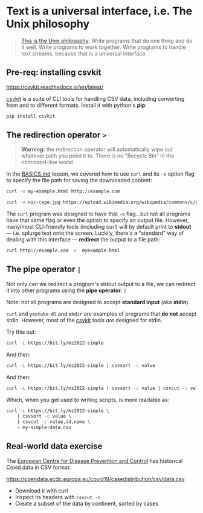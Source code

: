 # Text is a universal interface, i.e. The Unix philosophy


> [This is the Unix philosophy](
https://homepage.cs.uri.edu/~thenry/resources/unix_art/ch01s06.html): Write programs that do one thing and do it well. Write programs to work together. Write programs to handle text streams, because that is a universal interface.


## Pre-req: installing csvkit

https://csvkit.readthedocs.io/en/latest/

[csvkit](https://csvkit.readthedocs.io/en/latest/) is a suite of CLI tools for handling CSV data, including converting from and to different formats. Install it with python's **pip**:

```sh
pip install csvkit
```


## The redirection operator `>`

> **Warning:** the redirection operator will automatically wipe out whatever path you point it to. There is no "Recycle Bin" in the command-line world

In the [BASICS.md](BASICS.md) lesson, we covered how to use `curl` and its `-o` option flag to specify the file path for saving the downloaded content:


```sh
curl -o my-example.html http://example.com

curl -o nic-cage.jpg https://upload.wikimedia.org/wikipedia/commons/c/c0/Nicolas_Cage_Deauville_2013.jpg
```

The `curl` program was designed to have that `-o` flag...but not all programs have that same flag or even the option to specify an output file. However, many/most CLI-friendly tools (including curl) will by default print to **stdout** — i.e. splurge text onto the screen. Luckily, there's a "standard" way of dealing with this interface — **redirect** the output to a file path:

```sh
curl http://example.com  >  myexample.html
``` 


## The pipe operator `|`

Not only can we redirect a program's stdout output to a file, we can redirect it into other programs using the **pipe operator**: `|` 

Note: not all programs are designed to accept **standard input** (aka **stdin**).

`curl` and `youtube-dl` and `mkdir` are examples of programs that **do not** accept stdin. However, most of the [csvkit](https://csvkit.readthedocs.io/en/latest/) tools *are* designed for stdin.


Try this out:

```sh
curl -L https://bit.ly/mz2022-simple 
```

And then:

```sh
curl -L https://bit.ly/mz2022-simple | csvsort -c value
```

And then:

```sh
curl -L https://bit.ly/mz2022-simple | csvsort -c value | csvcut -c value,id,name > my-simple-data.csv
```

Which, when you get used to writing scripts, is more readable as:

```sh
curl -L https://bit.ly/mz2022-simple \
    | csvsort -c value \
    | csvcut -c value,id,name \
    > my-simple-data.csv
```




## Real-world data exercise

The [European Centre for Disease Prevention and Control](https://www.ecdc.europa.eu/en/publications-data/download-todays-data-geographic-distribution-covid-19-cases-worldwide) has historical Covid data in CSV format:

https://opendata.ecdc.europa.eu/covid19/casedistribution/csv/data.csv

- Download it with curl
- Inspect its headers with `csvcut -n`
- Create a subset of the data by continent, sorted by cases




